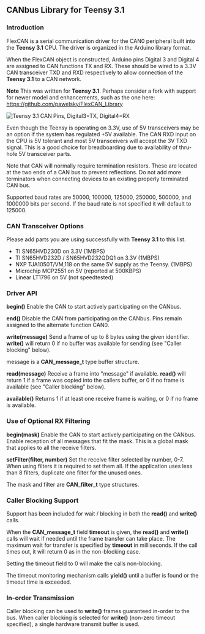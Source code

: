 ## CANbus Library for Teensy 3.1

### Introduction
FlexCAN is a serial communication driver for the CAN0 peripheral built into the **Teensy 3.1** CPU.  The driver is organized in the Arduino library format.

When the FlexCAN object is constructed, Arduino pins Digital 3 and Digital 4 are assigned to CAN functions TX and RX.  These should be wired to a 3.3V CAN transceiver TXD and RXD respectively to allow connection of the **Teensy 3.1** to a CAN network.

**Note**  This was written for **Teensy 3.1**.  Perhaps consider a fork with support for newer model and enhancements, such as the one here: <https://github.com/pawelsky/FlexCAN_Library>

![Teensy 3.1 CAN Pins, Digital3=TX, Digital4=RX](/FlexCAN_pins.png)

Even though the Teensy is operating on 3.3V, use of 5V transceivers may be an option if the system has regulated +5V available.  The CAN RXD input on the CPU is 5V tolerant and most 5V transceivers will accept the 3V TXD signal.  This is a good choice for breadboarding due to availability of thru-hole 5V transceiver parts.

Note that CAN will normally require termination resistors.  These are located at the two ends of a CAN bus to prevent reflections.  Do not add more terminators when connecting devices to an existing properly terminated CAN bus.

Supported baud rates are 50000, 100000, 125000, 250000, 500000, and 1000000 bits per second.  If the baud rate is not specified it will default to 125000.

### CAN Transceiver Options
Please add parts you are using successfully with **Teensy 3.1** to this list.
- TI SN65HVD230D on 3.3V (1MBPS)
- TI SN65HVD232D / SN65HVD232QDQ1 on 3.3V (1MBPS)
- NXP TJA1050T/VM,118 on the same 5V supply as the Teensy. (1MBPS)
- Microchip MCP2551 on 5V (reported at 500KBPS)
- Linear LT1796 on 5V (not speedtested)

### Driver API
**begin()**
Enable the CAN to start actively participating on the CANbus.

**end()**
Disable the CAN from participating on the CANbus.  Pins remain assigned to the alternate function CAN0.

**write(message)**
Send a frame of up to 8 bytes using the given identifier.  **write()** will return 0 if no buffer was available for sending (see "Caller blocking" below).

message is a **CAN_message_t** type buffer structure.

**read(message)**
Receive a frame into "message" if available.  **read()** will return 1 if a frame was copied into the callers buffer, or 0 if no frame is available (see "Caller blocking" below).

**available()**
Returns 1 if at least one receive frame is waiting, or 0 if no frame is available.

### Use of Optional RX Filtering
**begin(mask)**
Enable the CAN to start actively participating on the CANbus.  Enable reception of all messages that fit the mask.  This is a global mask that applies to all the receive filters.

**setFilter(filter, number)**
Set the receive filter selected by number, 0-7.  When using filters it is required to set them all. If the application uses less than 8 filters, duplicate one filter for the unused ones.

The mask and filter are **CAN_filter_t** type structures.

### Caller Blocking Support
Support has been included for wait / blocking in both the **read()** and **write()** calls.

When the **CAN_message_t** field **timeout** is given, the **read()** and **write()** calls will wait if needed until the frame transfer can take place. The maximum wait for transfer is specified by **timeout** in milliseconds. If the call times out, it will return 0 as in the non-blocking case.

Setting the timeout field to 0 will make the calls non-blocking.

The timeout monitoring mechanism calls **yield()** until a buffer is found or the timeout time is exceeded.

### In-order Transmission
Caller blocking can be used to **write()** frames guaranteed in-order to the bus. When caller blocking is selected for **write()** (non-zero timeout specified), a single hardware transmit buffer is used.

